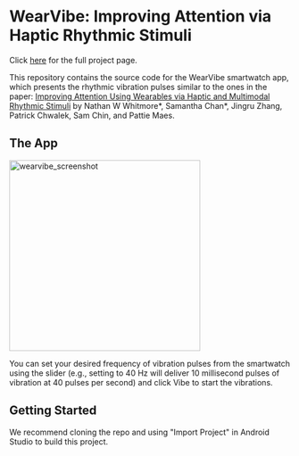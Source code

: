 # WearVibe: Improving Attention via Haptic Rhythmic Stimuli

Click [here](https://www.media.mit.edu/projects/programming-body-rhythms/overview/) for the full project page.

This repository contains the source code for the WearVibe smartwatch app, which presents the rhythmic vibration pulses similar to the ones in the paper: [Improving Attention Using Wearables via Haptic and Multimodal Rhythmic Stimuli](https://doi.org/10.1145/3613904.3642256) by Nathan W Whitmore*, Samantha Chan*, Jingru Zhang, Patrick Chwalek, Sam Chin, and Pattie Maes.

## The App 
<img width="342" alt="wearvibe_screenshot" src="https://github.com/user-attachments/assets/a0fbbda9-44cd-4973-8472-bcc9a12b06c2">

You can set your desired frequency of vibration pulses from the smartwatch using the slider (e.g., setting to 40 Hz will deliver 10 millisecond pulses of vibration at 40 pulses per second) and click Vibe to start the vibrations.

## Getting Started
We recommend cloning the repo and using "Import Project" in Android Studio to build this project.

